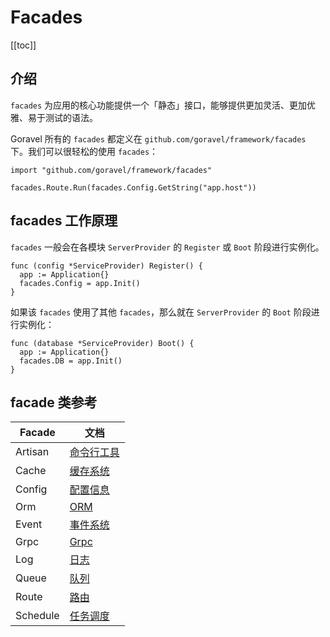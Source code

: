 # Facades

[[toc]]

## 介绍

`facades` 为应用的核心功能提供一个「静态」接口，能够提供更加灵活、更加优雅、易于测试的语法。

Goravel 所有的 `facades` 都定义在 `github.com/goravel/framework/facades` 下。我们可以很轻松的使用 `facades`：

```
import "github.com/goravel/framework/facades"

facades.Route.Run(facades.Config.GetString("app.host"))
```

## facades 工作原理

`facades` 一般会在各模块 `ServerProvider` 的 `Register` 或 `Boot` 阶段进行实例化。

```
func (config *ServiceProvider) Register() {
  app := Application{}
  facades.Config = app.Init()
}
```

如果该 `facades` 使用了其他 `facades`，那么就在 `ServerProvider` 的 `Boot` 阶段进行实例化：

```
func (database *ServiceProvider) Boot() {
  app := Application{}
  facades.DB = app.Init()
}
```

## facade 类参考

| Facade   | 文档                                               |
| -------  | ------------------------------------------        |
| Artisan  | [命令行工具](../digging-deeper/artisan-console.md)  |
| Cache    | [缓存系统](../digging-deeper/cache.md)             |
| Config   | [配置信息](../getting-started/configuration.md)    |
| Orm      | [ORM](../orm/getting-started.md)                  |
| Event    | [事件系统](../digging-deeper/events.md)             |
| Grpc     | [Grpc](../the-basics/grpc.md)                     |
| Log      | [日志](../the-basics/logging.md)                       |
| Queue    | [队列](../digging-deeper/queues.md)                 |
| Route    | [路由](../the-basics/routing.md)                     |
| Schedule | [任务调度](../digging-deeper/task-scheduling.md)           |
